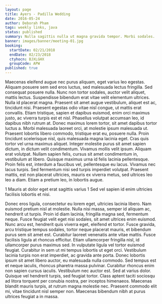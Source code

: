 ```yaml
---
layout: page
title: Ayers - Padilla Wedding
date: 2016-05-24
author: Deborah Pham
tags: weekly links, java
status: published
summary: Nulla sagittis nulla ut magna gravida tempor. Morbi sodales.
banner: images/banner/meeting-01.jpg
booking:
  startDate: 02/21/2018
  endDate: 02/23/2018
  ctyhocn: BJXLGHX
  groupCode: APW
published: true
---
```

Maecenas eleifend augue nec purus aliquam, eget varius leo egestas. Aliquam posuere sem sed eros luctus, sed malesuada lectus fringilla. Sed consequat posuere nulla. Nunc non tortor sodales, auctor velit aliquet, mattis lectus. Suspendisse bibendum erat vitae velit elementum ultrices. Nulla id placerat magna. Praesent sit amet augue vestibulum, aliquet est ac, tincidunt nisi. Praesent egestas odio vitae nisl congue, ut mattis erat convallis. Etiam tristique, sapien et dapibus euismod, enim orci maximus justo, ac viverra turpis est et nisl. Phasellus volutpat accumsan leo, id dapibus nibh rutrum at. Donec maximus lorem tortor, sit amet dapibus tortor luctus a. Morbi malesuada laoreet orci, at molestie ipsum malesuada ut. Praesent lobortis libero commodo, tristique erat eu, posuere nulla. Proin tincidunt scelerisque nisl, quis malesuada magna lacinia eget.
Cras quis tortor vel urna maximus aliquet. Integer molestie purus sit amet sapien dictum, in dictum velit condimentum. Vivamus mollis velit ipsum. Aliquam erat volutpat. Nullam sapien felis, cursus sit amet condimentum in, vestibulum at libero. Quisque maximus urna id felis lacinia pellentesque. Proin felis est, interdum a faucibus vel, pellentesque eu lacus. Vivamus nec lacus turpis. Sed fermentum nisi sed turpis imperdiet volutpat. Praesent mattis, est non placerat ultricies, mauris ex viverra metus, sed ultrices leo leo a diam. Etiam a pretium leo, in lobortis augue.

1 Mauris at dolor eget erat sagittis varius
1 Sed vel sapien id enim ultricies facilisis lobortis et nisi.

Donec eros ligula, consectetur eu lorem eget, ultricies lacinia libero. Nam euismod pretium nisl at molestie. Nulla nisi massa, semper id aliquam ac, hendrerit ut turpis. Proin id diam lacinia, fringilla magna sed, fermentum neque. Fusce feugiat velit eget nisi sodales, sit amet ultrices enim euismod. Nunc arcu est, hendrerit quis viverra eget, eleifend et tortor. Fusce gravida, arcu tristique tempus sodales, tortor neque placerat mauris, et bibendum purus sem sit amet est. Curabitur laoreet venenatis ante vitae mattis.
Fusce facilisis ligula at rhoncus efficitur. Etiam ullamcorper fringilla nisl, id ullamcorper purus maximus sed. In vulputate ligula vel tortor euismod feugiat. Curabitur in sem ut mi tempus lobortis ut eget orci. Vestibulum lacinia turpis non erat imperdiet, ac gravida ante porta. Donec lobortis ipsum sit amet libero auctor, eu malesuada nulla commodo. Sed tempus est et neque iaculis, rhoncus pharetra massa pulvinar. Curabitur rhoncus enim non sapien cursus iaculis. Vestibulum nec auctor est. Sed at varius dolor. Quisque vel hendrerit turpis, sed feugiat tortor. Class aptent taciti sociosqu ad litora torquent per conubia nostra, per inceptos himenaeos. Maecenas blandit mauris turpis, at rutrum magna molestie nec. Praesent commodo elit mi, vitae tincidunt nisl semper non. Maecenas bibendum nibh at purus ultrices feugiat a in massa.
